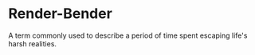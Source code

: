 # Render-Bender
 A term commonly used to describe a period of time spent escaping life's harsh realities.
